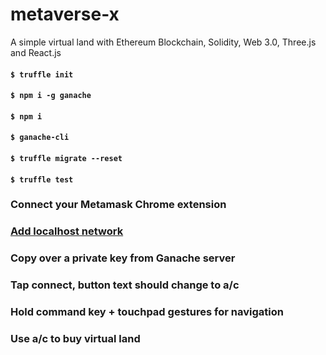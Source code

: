 # metaverse-x
A simple virtual land with Ethereum Blockchain, Solidity, Web 3.0, Three.js and React.js

#### `$ truffle init`
#### `$ npm i -g ganache`

#### `$ npm i`
#### `$ ganache-cli`
#### `$ truffle migrate --reset`
#### `$ truffle test`


### Connect your Metamask Chrome extension

### [Add localhost network][1]

### Copy over a private key from Ganache server
### Tap connect, button text should change to a/c
### Hold command key + touchpad gestures for navigation
### Use a/c to buy virtual land


[1]: https://youtu.be/jLFXONkA4KM
